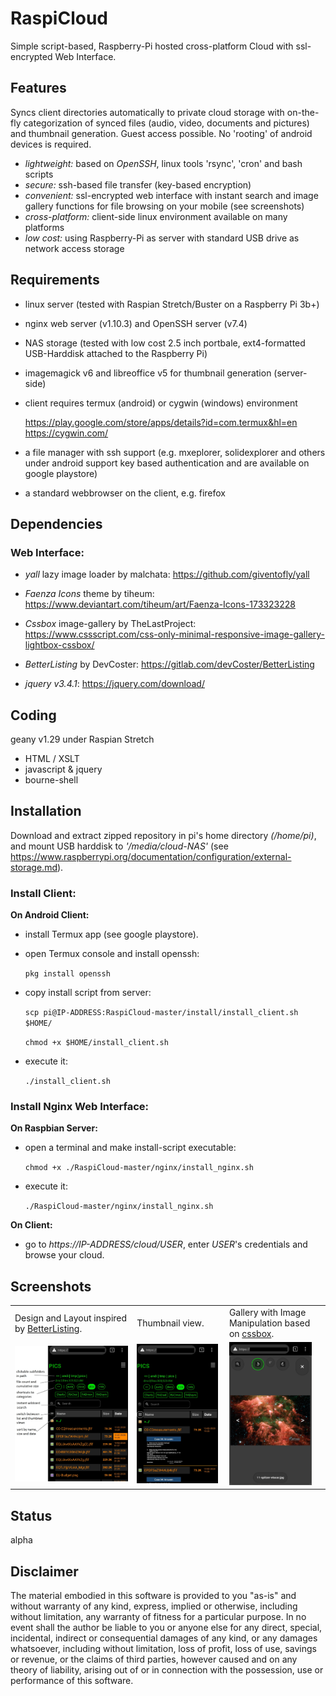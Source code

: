 # RaspiCloud
Simple script-based, Raspberry-Pi hosted cross-platform Cloud with ssl-encrypted Web Interface.

## Features
  Syncs client directories automatically to private cloud storage with
  on-the-fly categorization of synced files (audio, video, documents and pictures)
  and thumbnail generation. Guest access possible.
  No 'rooting' of android devices is required.
- *lightweight:* based on *OpenSSH*, linux tools 'rsync', 'cron' and bash scripts
- *secure:* ssh-based file transfer (key-based encryption)
- *convenient:* ssl-encrypted web interface with instant search and image gallery functions for file browsing on your mobile (see screenshots)
- *cross-platform:* client-side linux environment available on many platforms
- *low cost:* using Raspberry-Pi as server with standard USB drive as network access storage

## Requirements
- linux server (tested with Raspian Stretch/Buster on a Raspberry Pi 3b+) 
- nginx web server (v1.10.3) and OpenSSH server (v7.4)
- NAS storage (tested with low cost 2.5 inch portbale, ext4-formatted USB-Harddisk attached to the Raspberry Pi)
- imagemagick v6 and libreoffice v5 for thumbnail generation (server-side)
- client requires termux (android) or cygwin (windows) environment

  https://play.google.com/store/apps/details?id=com.termux&hl=en  
  https://cygwin.com/
- a file manager with ssh support (e.g. mxeplorer, solidexplorer and others under android support key based authentication and are available on google playstore)
- a standard webbrowser on the client, e.g. firefox

## Dependencies
### Web Interface:
  - *yall* lazy image loader by malchata:
   https://github.com/giventofly/yall
    
  - *Faenza Icons* theme by tiheum:
   https://www.deviantart.com/tiheum/art/Faenza-Icons-173323228
   
  - *Cssbox* image-gallery by TheLastProject:
   https://www.cssscript.com/css-only-minimal-responsive-image-gallery-lightbox-cssbox/
   
  - *BetterListing* by DevCoster:
   https://gitlab.com/devCoster/BetterListing
   
  - *jquery v3.4.1*:
   https://jquery.com/download/
   
## Coding
geany v1.29 under Raspian Stretch
- HTML / XSLT
- javascript & jquery
- bourne-shell

## Installation
Download and extract zipped repository in pi's home directory *(/home/pi)*, and mount USB harddisk 
to *'/media/cloud-NAS'* (see https://www.raspberrypi.org/documentation/configuration/external-storage.md).

### Install Client:
  **On Android Client:**
  - install Termux app (see google playstore).
  - open Termux console and install openssh:
  
    ```pkg install openssh```
  
  - copy install script from server:
  
    ```scp pi@IP-ADDRESS:RaspiCloud-master/install/install_client.sh $HOME/```
    
    ```chmod +x $HOME/install_client.sh```
  
  - execute it:
  
    ```./install_client.sh```
    
   
### Install Nginx Web Interface:
  **On Raspbian Server:**
  - open a terminal and make install-script executable:
  
    ```chmod +x ./RaspiCloud-master/nginx/install_nginx.sh```
  
  - execute it: 
    
    ```./RaspiCloud-master/nginx/install_nginx.sh```
  
  **On Client:**  
  - go to *https://IP-ADDRESS/cloud/USER*, enter *USER*'s credentials and browse your cloud.
    
  
## Screenshots
<table>
<tr>
<td>Design and Layout inspired by <a href="https://gitlab.com/devCoster/BetterListing">BetterListing</a>.</td>
<td>Thumbnail view.</td>
<td>Gallery with Image Manipulation based on <a href="https://www.cssscript.com/css-only-minimal-responsive-image-gallery-lightbox-cssbox/">cssbox</a>.</td>
</tr>
<tr>
<td><img src="screenshot01.jpg" width="100%" </img></td>
<td><img src="screenshot02.jpg" width="97%" </img></td>
<td><img src="screenshot03.jpg" width="90%" </img></td>
</tr>
</table>

## Status
 alpha

## Disclaimer
The material embodied in this software is provided to you "as-is" and without warranty of any kind, express, implied or otherwise, including 
without limitation, any warranty of fitness for a particular purpose. In no event shall the author be liable to you or anyone else for any 
direct, special, incidental, indirect or consequential damages of any kind, or any damages whatsoever, including without limitation,
loss of profit, loss of use, savings or revenue, or the claims of third parties, however caused and on any theory of liability, arising
out of or in connection with the possession, use or performance of this software.
